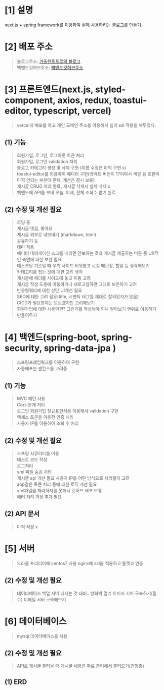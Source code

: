 # [1] 설명

next.js + spring framework를 이용하여 실제 사용하려는 블로그를 만들기

# [2] 배포 주소

> 블로그주소: [가출한토토로의 블로그](https://blog.ssssksss.xyz) \
> 백엔드깃허브주소: [백엔드깃허브주소](https://github.com/api/ssssksss_blog_server)

# [3] 프론트엔드(next.js, styled-component, axios, redux, toastui-editor, typescript, vercel)

> vercel에 배포를 하고 개인 도메인 주소를 이용해서 쉽게 ssl 적용을 해두었다.

## (1) 기능

> 회원가입, 로그인, 로그아웃 토큰 처리 \
> 회원가입, 로그인 validation 처리 \
> 블로그 카테고리 생성 및 삭제 구현 (이름 수정은 아직 구현 x) \
> toastui-editor를 이용하여 에디터 구현(리액트 버전이 17이여서 색깔 등 호환이 아직 안되는 부분이 존재, 개선은 잠시 보류) \
> 게시글 CRUD 처리 완료, 게시글 삭제시 실제 삭제 x \
> 백엔드에 API를 보내 오늘, 어제, 전체 조회수 받기 완료

## (2) 수정 및 개선 필요

> 로딩 중 \
> 게시글 댓글, 좋아요 \
> 게시글 외부로 내보내기 (markdown, html) \
> 공유하기 등 \
> 테마 적용 \
> 에디터 네비게이션 스크롤 내리면 안보이는 것과 게시글 제출하는 버튼 등 UX적인 측면에 대한 보완 필요 \
> 데스크탑 기준일 때 우측 사이드 비워놓고 로컬 메모장, 할일 등 생각해보기 \
> 카테고리를 접는 것에 대한 고려 생각 \
> 게시글에 헤더를 사이드에 놓고 이동 고려 \
> 게시글 작성 도중에 이동하거나 새로고침하면 그대로 보존하기 고려 \
> 반응형쿼리에 대한 상단 UI개선 필요 \
> SEO에 대한 고려 필요(title, 시멘틱 태그등 제대로 잡혀있지가 않음) \
> CICD가 필요한지는 모르겠지만 고려해보기 \
> 회원가입에 대한 사용약관? 그런거를 작성해야 되나 알아보기
> 맨위로 이동하기 만들어두기

# [4] 백엔드(spring-boot, spring-security, spring-data-jpa )

> 스프링프레임워크를 이용하여 구현 \
> 자동배포는 젠킨스를 고려중

## (1) 기능

> MVC 패턴 사용 \
> Cors 문제 처리 \
> 로그인 회원가입 정규표현식을 이용해서 validation 구현 \
> 액세스 토큰을 이용한 인증 처리 \
> 사용자 IP를 이용하여 조회 수 처리

## (2) 수정 및 개선 필요

> 스프링 시큐리티를 이용 \
> 테스트 코드 작성 \
> 로그처리 \
> yml 파일 숨김 처리 \
> 게시글 api 개선 필요
> 사용자 IP를 어떤 방식으로 처리할지 고민 \
> aop같은 토큰 처리 등에 대한 로직 개선 필요 \
> yml파일을 처리하지를 못해서 깃허브 배포 보류 \
> 에러 처리 과정 추가 필요

## (2) API 문서

> 아직 작성 x

# [5] 서버

> 오라클 프리티어에 centos7 사용
> nginx에 ssl을 적용하고 톰캣과 연동

## (2) 수정 및 개선 필요

> 데이터베이스 백업
> 서버 터지는 것 대비..
> 방화벽 열기
> 이미지 서버 구축하기(필수)
> 이메일 서버 구축해보기

# [6] 데이터베이스

> mysql 데이터베이스를 사용

## (2) 수정 및 개선 필요

> API로 게시글 불러올 때 게시글 내용은 따로 분리해서 불러오기(진행중)

## (1) ERD
